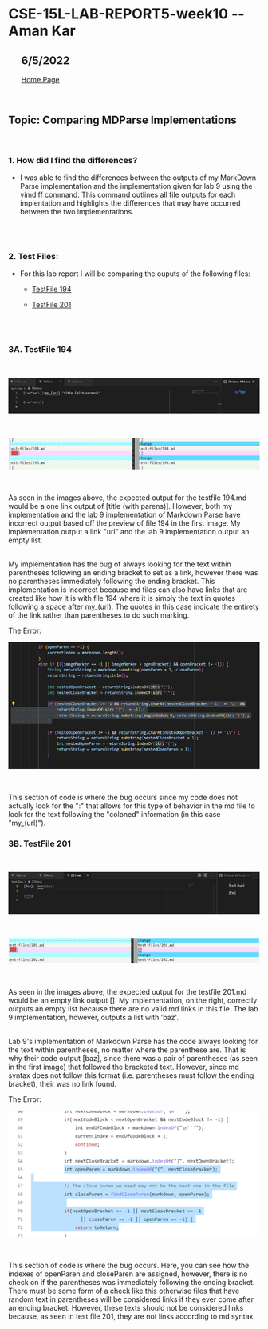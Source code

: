# CSE-15L-LAB-REPORT5-week10 -- Aman Kar

## &emsp; 6/5/2022


&emsp; &nbsp; [Home Page](index.md)

<br>

## __Topic: Comparing MDParse Implementations__


<br>

### 1. How did I find the differences?

* I was able to find the differences between the outputs of my MarkDown Parse implementation and the implementation given for lab 9 using the vimdiff command. This command outlines all file outputs for each implentation and highlights the differences that may have occurred between the two implementations. 

<br>
<br>

### 2. Test Files:
* For this lab report I will be comparing the ouputs of the following files: <br>

   - [TestFile 194](https://github.com/nidhidhamnani/markdown-parser/blob/main/test-files/194.md) <br>

   - [TestFile 201](https://github.com/nidhidhamnani/markdown-parser/blob/main/test-files/201.md) <br>


<br>
<br>

### 3A. TestFile 194
<br>

![Image](testfile194.png)

<br>

![Image](vimdif194.png)

<br>

As seen in the images above, the expected output for the testfile 194.md would be a one link output of [title (with parens)]. However, both my implementation and the lab 9 implementation of Markdown Parse have incorrect output based off the preview of file 194 in the first image. My implementation output a link "url" and the lab 9 implementation output an empty list. 

<br>
My implementation has the bug of always looking for the text within parentheses following an ending bracket to set as a link, however there was no parentheses immediately following the ending bracket. This implementation is incorrect because md files can also have links that are created like how it is with file 194 where it is simply the text in quotes following a space after my_(url). The quotes in this case indicate the entirety of the link rather than parentheses to do such marking. 

<br>

The Error:
<br>

![Image](194fix.png)

<br>

This section of code is where the bug occurs since my code does not actually look for the ":" that allows for this type of behavior in the md file to look for the text following the "coloned" information (in this case "my_(url)"). 

### 3B. TestFile 201
<br>

![Image](testFile201.png)

<br>

![Image](vimdif201.png)

<br>

As seen in the images above, the expected output for the testfile 201.md would be an empty link output []. My implementation, on the right, correctly outputs an empty list because there are no valid md links in this file. The lab 9 implementation, however, outputs a list with 'baz'. 

<br>
Lab 9's implementation of Markdown Parse has the code always looking for the text within parentheses, no matter where the parenthese are. That is why their code output [baz], since there was a pair of parentheses (as seen in the first image) that followed the bracketed text. However, since md syntax does not follow this format (i.e. parentheses must follow the ending bracket), their was no link found.  

<br>

The Error:
<br>

![Image](201fix.png)

<br>

This section of code is where the bug occurs. Here,  you can see how the indexes of openParen and closeParen are assigned, however, there is no check on if the parentheses was immediately following the ending bracket. There must be some form of a check like this otherwise files that have random text in parentheses will be considered links if they ever come after an ending bracket. However, these texts should not be considered links because, as seen in test file 201, they are not links according to md syntax. 



